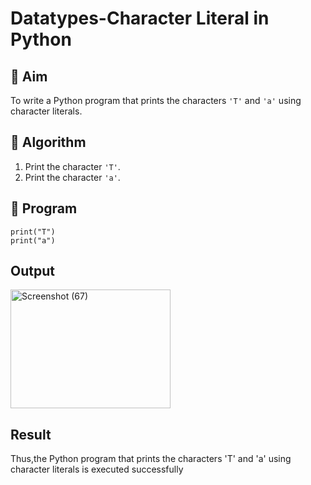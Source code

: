 # Datatypes-Character Literal in Python

## 🎯 Aim
To write a Python program that prints the characters `'T'` and `'a'` using character literals.

## 🧠 Algorithm
1. Print the character `'T'`.
2. Print the character `'a'`.

## 🧾 Program
```
print("T")
print("a")
```

## Output
<img width="256" height="190" alt="Screenshot (67)" src="https://github.com/user-attachments/assets/01bf09d9-32aa-46f2-8be5-e033421e612f" />

## Result
Thus,the Python program that prints the characters 'T' and 'a' using character literals is executed successfully
